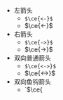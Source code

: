 - 左箭头
	- `$\ce{<-}$`
	- $\ce{<-}$
- 右箭头
	- `$\ce{->}$`
	- $\ce{->}$
- 双向普通箭头
	- `$\ce{<->}$`
	- $\ce{<->}$
- 双向鱼钩箭头
	- `$\ce{